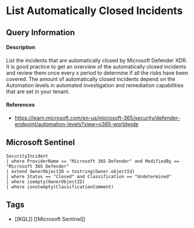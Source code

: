 # List Automatically Closed Incidents

## Query Information

#### Description
List the incidents that are automatically closed by Microsoft Defender XDR. It is good practice to get an overview of the automatically closed incidents and review them once every x period to determine if all the risks have been covered. The amount of automatically closed incidents depend on the Automation levels in automated investigation and remediation capabilities that are set in your tenant.
#### References
- https://learn.microsoft.com/en-us/microsoft-365/security/defender-endpoint/automation-levels?view=o365-worldwide
## Microsoft Sentinel
```kusto
SecurityIncident
| where ProviderName == "Microsoft 365 Defender" and ModifiedBy == "Microsoft 365 Defender"
| extend OwnerObjectID = tostring(Owner.objectId)
| where Status == "Closed" and Classification == "Undetermined"
| where isempty(OwnerObjectID)
| where isnotempty(ClassificationComment)
```
## Tags
- [[KQL]] [[Microsoft Sentinel]]